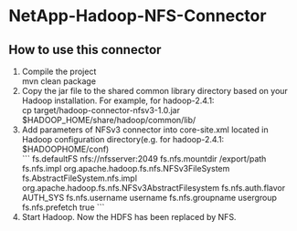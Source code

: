 NetApp-Hadoop-NFS-Connector
===========================
How to use this connector
-------------------------------------
<ol>
<li>Compile the project</li>
mvn clean package
<li>Copy the jar file to the shared common library directory based on your Hadoop installation. For example, for hadoop-2.4.1:</li>
cp target/hadoop-connector-nfsv3-1.0.jar $HADOOP_HOME/share/hadoop/common/lib/
<li>Add parameters of NFSv3 connector into core-site.xml located in Hadoop configuration directory(e.g. for hadoop-2.4.1: $HADOOPHOME/conf)</li>
```
  <property>
      <name>fs.defaultFS</name>
      <value>nfs://nfsserver:2049</value>
  </property>
  <property>
      <name>fs.nfs.mountdir</name>
      <value>/export/path</value>
  </property>
  <property>
  <name>fs.nfs.impl</name>
      <value>org.apache.hadoop.fs.nfs.NFSv3FileSystem</value>
  </property>
      <property>
      <name>fs.AbstractFileSystem.nfs.impl</name>
      <value>org.apache.hadoop.fs.nfs.NFSv3AbstractFilesystem</value>
  </property>
  <property>
      <name>fs.nfs.auth.flavor</name>
      <value>AUTH_SYS</value>
  </property>
      <property>
      <name>fs.nfs.username</name>
      <value>username</value>
  </property>
  <property>
      <name>fs.nfs.groupname</name>
      <value>usergroup</value>
  </property>
  <property>
      <name>fs.nfs.prefetch</name>
      <value>true</value>
  </property>
```
<li>Start Hadoop. Now the HDFS has been replaced by NFS.</li>
<ol>
